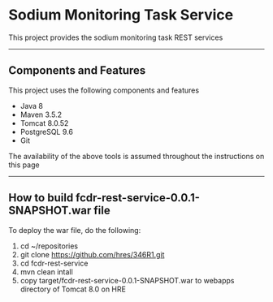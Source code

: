 # Sodium Monitoring Task Service

This project provides the sodium monitoring task REST services

---

## Components and Features

This project uses the following components and features

* Java 8
* Maven 3.5.2
* Tomcat 8.0.52
* PostgreSQL 9.6
* Git


The availability of the above tools is assumed throughout the instructions on this page

---

## How to build fcdr-rest-service-0.0.1-SNAPSHOT.war file

To deploy the war file, do the following:

1. cd ~/repositories
2. git clone https://github.com/hres/346R1.git
3. cd fcdr-rest-service
4. mvn clean intall
5. copy target/fcdr-rest-service-0.0.1-SNAPSHOT.war  to webapps directory of Tomcat 8.0 on HRE

